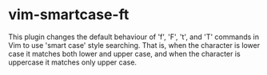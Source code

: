 vim-smartcase-ft
================

This plugin changes the default behaviour of 'f', 'F', 't', and 'T' commands in Vim to use 'smart case' style searching.   That is, when the character is lower case it matches both lower and upper case, and when the character is uppercase it matches only upper case.
